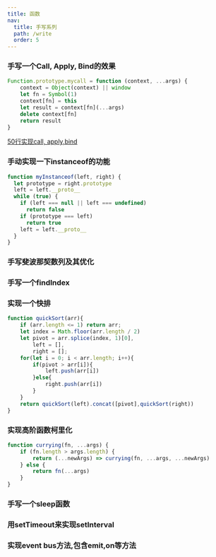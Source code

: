 ```yaml
---
title: 函数
nav:
  title: 手写系列
  path: /write
  order: 5
---
```


### 手写一个Call, Apply, Bind的效果
``` js
Function.prototype.mycall = function (context, ...args) {
    context = Object(context) || window
    let fn = Symbol(1)
    context[fn] = this
    let result = context[fn](...args)
    delete context[fn]
    return result
}
```
[50行实现call, apply,bind](https://segmentfault.com/a/1190000020044435)

### 手动实现一下instanceof的功能
```js
function myInstanceof(left, right) {
  let prototype = right.prototype
  left = left.__proto__
  while (true) {
    if (left === null || left === undefined)
      return false
    if (prototype === left)
      return true
    left = left.__proto__
  }
}
```

### 手写斐波那契数列及其优化

### 手写一个findIndex 

### 实现一个快排
```js
function quickSort(arr){
    if (arr.length <= 1) return arr;
    let index = Math.floor(arr.length / 2)
    let pivot = arr.splice(index, 1)[0],
        left = [],
        right = [];
    for(let i = 0; i < arr.length; i++){
        if(pivot > arr[i]){
            left.push(arr[i])
        }else{
            right.push(arr[i])
        }
    }
    return quickSort(left).concat([pivot],quickSort(right))
}
```

### 实现高阶函数柯里化
```js
function currying(fn, ...args) {
    if (fn.length > args.length) {
        return (...newArgs) => currying(fn, ...args, ...newArgs)
    } else {
        return fn(...args)
    }
}
```

### 手写一个sleep函数

### 用setTimeout来实现setInterval

### 实现event bus方法,包含emit,on等方法





